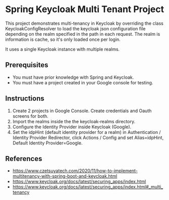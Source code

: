 # Spring Keycloak Multi Tenant Project

This project demonstrates multi-tenancy in Keycloak by overriding the class KeycloakConfigResolver to load the keycloak json configuration file depending on the realm specified in the path in each request. The realm is information is cache, so it's only loaded once per login.

It uses a single Keycloak instance with multiple realms.

## Prerequisites

- You must have prior knowledge with Spring and Keycloak.
- You must have a project created in your Google console for testing.

## Instructions

1. Create 2 projects in Google Console. Create credentials and Oauth screens for both.
2. Import the realms inside the the keycloak-realms directory.
3. Configure the Identity Provider inside Keycloak (Google).
4. Set the idpHint (default identity provider for a realm) in Authentication / Identity Provider Redirector, click Actions / Config and set Alias=idpHint, Default Identity Provider=Google.

## References

- https://www.czetsuyatech.com/2020/11/how-to-implement-multitenancy-with-spring-boot-and-keycloak.html
- https://www.keycloak.org/docs/latest/securing_apps/index.html
- https://www.keycloak.org/docs/latest/securing_apps/index.html#_multi_tenancy
